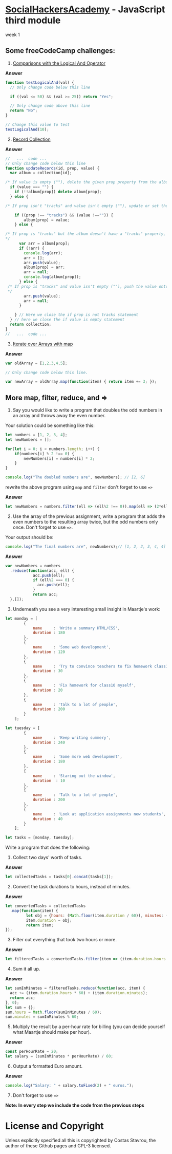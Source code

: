 ﻿# [SocialHackersAcademy](https://www.socialhackersacademy.org/) - JavaScript third module
 week 1

## Some freeCodeCamp challenges:

1. [Comparisons with the Logical And Operator](https://www.freecodecamp.com/challenges/comparisons-with-the-logical-and-operator)

**Answer**

```js
function testLogicalAnd(val) {
  // Only change code below this line

  if ((val <= 50) && (val >= 25)) return "Yes";

  // Only change code above this line
  return "No";
}

// Change this value to test
testLogicalAnd(10);
```

2. [Record Collection](https://www.freecodecamp.com/challenges/record-collection)

**Answer**

```js
//   ...  code ...
// Only change code below this line
function updateRecords(id, prop, value) {
  var album = collection[id];

/* If value is empty (""), delete the given prop property from the album.  */
  if (value === "") {
    if (!!album[prop]) delete album[prop];
  } else {

/* If prop isn't "tracks" and value isn't empty (""), update or set the value for that record album's property. */

    if ((prop !== "tracks") && (value !=="")) {
        album[prop] = value;
    } else {

/* If prop is "tracks" but the album doesn't have a "tracks" property, create an empty array before adding the new value to the album's corresponding property.
*/
      var arr = album[prop];
      if (!arr) {
        console.log(arr);
        arr = [];
        arr.push(value);
        album[prop] = arr;
        arr = null;
        console.log(album[prop]);
      } else {
 /* If prop is "tracks" and value isn't empty (""), push the value onto the end of the album's existing tracks array.
 */
        arr.push(value);
        arr = null;
      }

    } // Here we close the if prop is not tracks statement
  } // here we close the if value is empty statement
  return collection;
}
//   ...  code ...
```

3. [Iterate over Arrays with map](https://www.freecodecamp.com/challenges/iterate-over-arrays-with-map)

**Answer**

```js
var oldArray = [1,2,3,4,5];

// Only change code below this line.

var newArray = oldArray.map(function(item) { return item += 3; });
```


## More map, filter, reduce, and =>

1. Say you would like to write a program that doubles the odd numbers in an array and throws away the even number.

Your solution could be something like this:
```js
let numbers = [1, 2, 3, 4];
let newNumbers = [];

for(let i = 0; i < numbers.length; i++) {
    if(numbers[i] % 2 !== 0) {
        newNumbers[i] = numbers[i] * 2;
    }
}

console.log("The doubled numbers are", newNumbers); // [2, 6]

```

rewrite the above program using `map` and `filter` don't forget to use `=>`

**Answer**

```js
let newNumbers = numbers.filter(ell => (ell%2 !== 0)).map(ell => (2*ell));
```

2. Use the array of the previous assignment, write a program that adds the even numbers to the resulting array twice, but the odd numbers only once. Don't forget to use `=>`.

Your output should be:
```js
console.log("The final numbers are", newNumbers);// [1, 2, 2, 3, 4, 4]
```

**Answer**

```js
var newNumbers = numbers
  .reduce(function(acc, ell) {
            acc.push(ell);
            if (ell%2 === 0) {
              acc.push(ell);
            }
            return acc;
  },[]);
```

3. Underneath you see a very interesting small insight in Maartje's work:
```js
let monday = [
        {
            name     : 'Write a summary HTML/CSS',
            duration : 180
        },
        {
            name     : 'Some web development',
            duration : 120
        },
        {
            name     : 'Try to convince teachers to fix homework class10',
            duration : 30
        },
        {
            name     : 'Fix homework for class10 myself',
            duration : 20
        },
        {
            name     : 'Talk to a lot of people',
            duration : 200
        }
    ];

let tuesday = [
        {
            name     : 'Keep writing summery',
            duration : 240
        },
        {
            name     : 'Some more web development',
            duration : 180
        },
        {
            name     : 'Staring out the window',
            duration  : 10
        },
        {
            name     : 'Talk to a lot of people',
            duration : 200
        },
        {
            name     : 'Look at application assignments new students',
            duration : 40
        }
    ];

let tasks = [monday, tuesday];
```

 Write a program that does the following:

1. Collect two days' worth of tasks.

**Answer**

```js
let collectedTasks = tasks[0].concat(tasks[1]);
```

2. Convert the task durations to hours, instead of minutes.

**Answer**

```js
let convertedTasks = collectedTasks
  .map(function(item) {
         let obj = {hours: (Math.floor(item.duration / 60)), minutes: (item.duration % 60)};
         item.duration = obj;
         return item;
});
```

3. Filter out everything that took two hours or more.

**Answer**

```js
let filteredTasks = convertedTasks.filter(item => (item.duration.hours < 2));
```

4. Sum it all up.

**Answer**

```js
let sumInMinutes = filteredTasks.reduce(function(acc, item) {
  acc += (item.duration.hours * 60) + (item.duration.minutes);
  return acc;
}, 0);
let sum = {};
sum.hours = Math.floor(sumInMinutes / 60);
sum.minutes = sumInMinutes % 60;
```

5. Multiply the result by a per-hour rate for billing (you can decide yourself what Maartje should make per hour).

**Answer**

```js
const perHourRate = 20;
let salary = (sumInMinutes * perHourRate) / 60;
```

6. Output a formatted Euro amount.

**Answer**

```js
console.log("Salary: " + salary.toFixed(2) + " euros.");
```

7. Don't forget to use `=>`

__Note: In every step we include the code from the previous steps__



# License and Copyright

Unless explicitly specified all this is copyrighted by Costas Stavrou, the
author of these Github pages and GPL-3 licensed.
